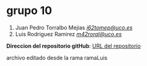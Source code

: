 # grupo 10
1. Juan Pedro Torralbo Mejias *i62tomep@uco.es*
2. Luis Rodriguez Ramirez *m42roral@uco.es*

**Direccion del repositorio gitHub**: [URL del repositorio](https://github.com/LuisRodriguez594/grupo10)

archivo editado desde la rama ramaLuis
